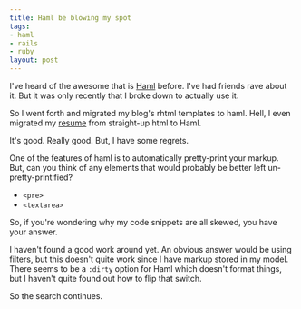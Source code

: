 ```yaml
--- 
title: Haml be blowing my spot
tags: 
- haml
- rails
- ruby
layout: post
---
```

I've heard of the awesome that is [Haml](http://haml.hamptoncatlin.com/) before. I've had friends rave about it. But it was only recently that I broke down to actually use it.

So I went forth and migrated my blog's rhtml templates to haml. Hell, I even migrated my [resume](/resume) from straight-up html to Haml.

It's good. Really good. But, I have some regrets.

One of the features of haml is to automatically pretty-print your markup. But, can you think of any elements that would probably be better left un-pretty-printified?

 * `<pre>`
 * `<textarea>`

So, if you're wondering why my code snippets are all skewed, you have your answer.

I haven't found a good work around yet. An obvious answer would be using filters, but this doesn't quite work since I have markup stored in my model. There seems to be a `:dirty` option for Haml which doesn't format things, but I haven't quite found out how to flip that switch.

So the search continues.

